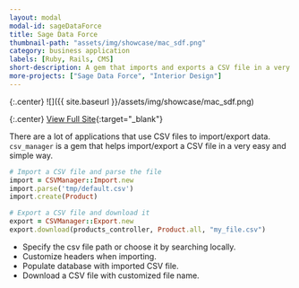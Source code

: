 ```yaml
---
layout: modal
modal-id: sageDataForce
title: Sage Data Force
thumbnail-path: "assets/img/showcase/mac_sdf.png"
category: business application
labels: [Ruby, Rails, CMS]
short-description: A gem that imports and exports a CSV file in a very easy and simple way. Curabitur venenatis felis non ipsum fringilla pharetra. Nam at dolor in velit pellentesque pulvinar.
more-projects: ["Sage Data Force", "Interior Design"]
---
```


{:.center}
![]({{ site.baseurl }}/assets/img/showcase/mac_sdf.png)

{:.center}
[View Full Site](https://github.com/ghbooth12/csv_manager){:target="\_blank"}


There are a lot of applications that use CSV files to import/export data. `csv_manager` is a gem that helps import/export a CSV file in a very easy and simple way.

```ruby
# Import a CSV file and parse the file
import = CSVManager::Import.new
import.parse('tmp/default.csv')
import.create(Product)

# Export a CSV file and download it
export = CSVManager::Export.new
export.download(products_controller, Product.all, "my_file.csv")
```


* Specify the csv file path or choose it by searching locally.
* Customize headers when importing.
* Populate database with imported CSV file.
* Download a CSV file with customized file name.